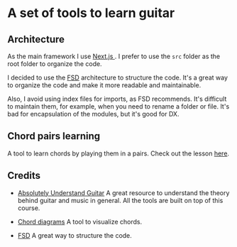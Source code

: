 # A set of tools to learn guitar

## Architecture

As the main framework I use [ Next.js ](https://nextjs.org/). I prefer to use the `src` folder as the root folder to organize the code.

I decided to use the [FSD](https://feature-sliced.github.io/documentation/) architecture to structure the code.
It's a great way to organize the code and make it more readable and maintainable.

Also, I avoid using index files for imports, as FSD recommends. It's difficult to maintain them, for example, when you need to rename a folder or file. It's bad for encapsulation of the modules, but it's good for DX.

## Chord pairs learning

A tool to learn chords by playing them in a pairs.
Check out the lesson [here](https://youtu.be/TCLdFIqCp7s?si=QAieH1fnJtr42jks).

## Credits

- [Absolutely Understand Guitar](https://absolutelyunderstandguitar.com/)
  A great resource to understand the theory behind guitar and music in general.
  All the tools are built on top of this course.

- [Chord diagrams](https://chordpic.com/)
  A tool to visualize chords.

- [FSD](https://feature-sliced.github.io/documentation/)
  A great way to structure the code.
